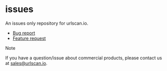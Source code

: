 # issues

An issues only repository for urlscan.io.

- [Bug report](https://github.com/urlscan/issues/issues/new?template=bug_report.md)
- [Feature request](https://github.com/urlscan/issues/issues/new?template=feature_request.md)

> [!NOTE]
> If you have a question/issue about commercial products, please contact us at [sales@urlscan.io](mailto:sales@urlscan.io).
